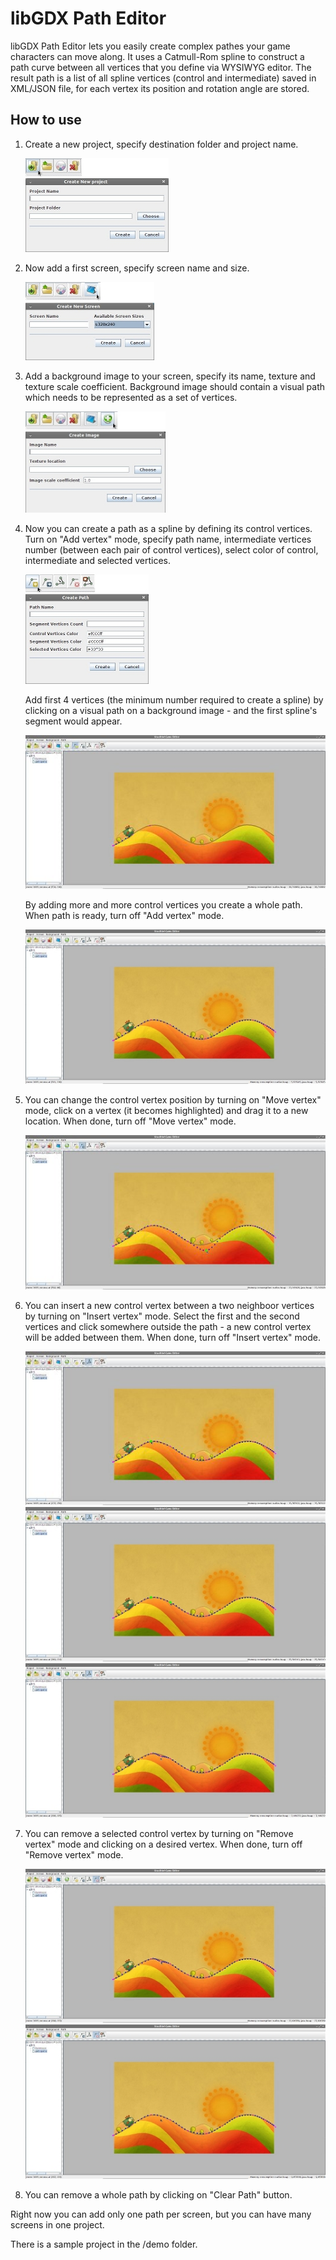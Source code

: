libGDX Path Editor
=======================================

libGDX Path Editor lets you easily create complex pathes your game characters can move along.
It uses a Catmull-Rom spline to construct a path curve between all vertices that you define via WYSIWYG editor.
The result path is a list of all spline vertices (control and intermediate) saved in XML/JSON file, for each vertex its position and rotation angle are stored.

How to use
----------

1. Create a new project, specify destination folder and project name.

   ![Step 1: create a new project](screenshots/step1.jpg?raw=true)

2. Now add a first screen, specify screen name and size.

   ![Step 2: add a screen](screenshots/step2.jpg?raw=true)

3. Add a background image to your screen, specify its name, texture and texture scale coefficient.
   Background image should contain a visual path which needs to be represented as a set of vertices.

   ![Step 3: add a background image](screenshots/step3.jpg?raw=true)

4. Now you can create a path as a spline by defining its control vertices.
   Turn on "Add vertex" mode, specify path name, intermediate vertices number (between each pair of control vertices), select color of control, intermediate and selected vertices.

   ![Step 4.1: add a path](screenshots/step4_1.jpg?raw=true)

   Add first 4 vertices (the minimum number required to create a spline) by clicking on a visual path on a background image - and the first spline's segment would appear.

   ![Step 4.2: create first spline segment](screenshots/step4_2.jpg?raw=true)

   By adding more and more control vertices you create a whole path. When path is ready, turn off "Add vertex" mode.

   ![Step 4.3: create whole path](screenshots/step4_3.jpg?raw=true)

5. You can change the control vertex position by turning on "Move vertex" mode, click on a vertex (it becomes highlighted) and drag it to a new location. When done, turn off "Move vertex" mode.

   ![Step 5: try to move path vertex](screenshots/step5.jpg?raw=true)

6. You can insert a new control vertex between a two neighboor vertices by turning on "Insert vertex" mode.
   Select the first and the second vertices and click somewhere outside the path - a new control vertex will be added between them. When done, turn off "Insert vertex" mode.

   ![Step 6.1: try to insert new path vertex](screenshots/step6_1.jpg?raw=true)
   ![Step 6.2: try to insert new path vertex](screenshots/step6_2.jpg?raw=true)
   ![Step 6.3: try to insert new path vertex](screenshots/step6_3.jpg?raw=true)

7. You can remove a selected control vertex by turning on "Remove vertex" mode and clicking on a desired vertex. When done, turn off "Remove vertex" mode.

   ![Step 7.1: try to remove path vertex](screenshots/step7_1.jpg?raw=true)
   ![Step 7.2: try to remove path vertex](screenshots/step7_2.jpg?raw=true)

8. You can remove a whole path by clicking on "Clear Path" button.

Right now you can add only one path per screen, but you can have many screens in one project.

There is a sample project in the /demo folder.
